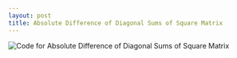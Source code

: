 ```yaml
---
layout: post
title: Absolute Difference of Diagonal Sums of Square Matrix
---
```


![Code for Absolute Difference of Diagonal Sums of Square Matrix](https://github.com/heartandhandstraining/wbdv/blob/master/img/portfolio/Still%20JPG%20(776x502).jpg?raw=true)
